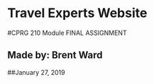 # Travel Experts Website
#CPRG 210 Module FINAL ASSIGNMENT

## Made by: Brent Ward 
##January 27, 2019
